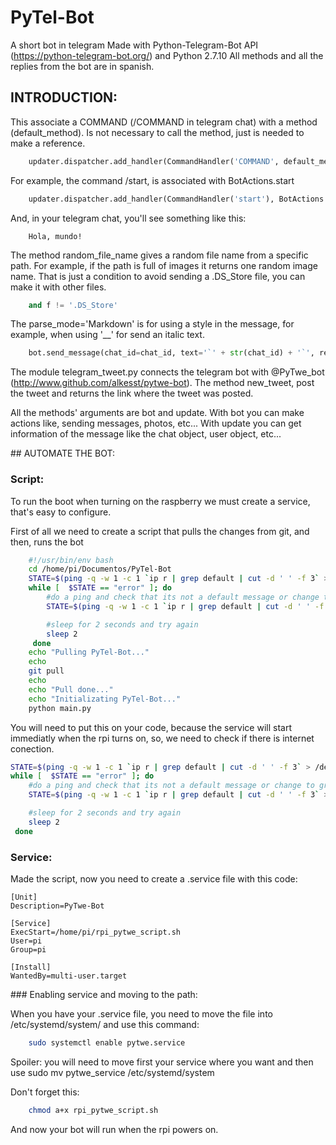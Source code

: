 # PyTel-Bot
A short bot in telegram
Made with Python-Telegram-Bot API (https://python-telegram-bot.org/) and Python 2.7.10
All methods and all the replies from the bot are in spanish.
## INTRODUCTION:    


This associate a COMMAND (/COMMAND in telegram chat) with a method (default_method). Is not necessary to
call the method, just is needed to make a reference.
```python
    updater.dispatcher.add_handler(CommandHandler('COMMAND', default_method)
```
For example, the command /start, is associated with BotActions.start
```python
    updater.dispatcher.add_handler(CommandHandler('start'), BotActions.start)
```
And, in your telegram chat, you'll see something like this:

```
    Hola, mundo!
```
The method random_file_name gives a random file name from a specific path. For example, if the path is full of images
it returns one random image name.
That is just a condition to avoid sending a .DS_Store file, you can make it with other files.
```python
    and f != '.DS_Store'
```

The parse_mode='Markdown' is for using a style in the message, for example, when using '__' for send an italic text.

```python
    bot.send_message(chat_id=chat_id, text='`' + str(chat_id) + '`', reply_to_message_id=update.message.message_id, parse_mode='Markdown')
```

The module telegram_tweet.py connects the telegram bot with @PyTwe_bot (http://www.github.com/alkesst/pytwe-bot).
The method new_tweet, post the tweet and returns the link where the tweet was posted.

All the methods' arguments are bot and update. With bot you can make actions like, sending messages, photos, etc...
With update you can get information of the message like the chat object, user object, etc...


## AUTOMATE THE BOT:

### Script:

To run the boot when turning on the raspberry we must create a service, that's easy to configure.

First of all we need to create a script that pulls the changes from git, and then, runs the bot
```sh
    #!/usr/bin/env bash
    cd /home/pi/Documentos/PyTel-Bot
    STATE=$(ping -q -w 1 -c 1 `ip r | grep default | cut -d ' ' -f 3` > /dev/null && echo ok || echo error)
    while [  $STATE == "error" ]; do
        #do a ping and check that its not a default message or change to grep for something else
        STATE=$(ping -q -w 1 -c 1 `ip r | grep default | cut -d ' ' -f 3` > /dev/null && echo ok || echo error)

        #sleep for 2 seconds and try again
        sleep 2
     done
    echo "Pulling PyTel-Bot..."
    echo
    git pull
    echo
    echo "Pull done..."
    echo "Initializating PyTel-Bot..."
    python main.py

```


You will need to put this on your code, because the service will start immediatly when the rpi turns on, so, we need to
check if there is internet conection.
```sh
STATE=$(ping -q -w 1 -c 1 `ip r | grep default | cut -d ' ' -f 3` > /dev/null && echo ok || echo error)
while [  $STATE == "error" ]; do
    #do a ping and check that its not a default message or change to grep for something else
    STATE=$(ping -q -w 1 -c 1 `ip r | grep default | cut -d ' ' -f 3` > /dev/null && echo ok || echo error)

    #sleep for 2 seconds and try again
    sleep 2
 done
```

### Service:

Made the script, now you need to create a .service file with this code:
```
[Unit]
Description=PyTwe-Bot

[Service]
ExecStart=/home/pi/rpi_pytwe_script.sh
User=pi
Group=pi

[Install]
WantedBy=multi-user.target

```

### Enabling service and moving to the path:

When you have your .service file, you need to move the file into /etc/systemd/system/ and use this command:
```sh
    sudo systemctl enable pytwe.service
```

Spoiler: you will need to move first your service where you want and then use sudo mv pytwe_service /etc/systemd/system

Don't forget this:
```sh
    chmod a+x rpi_pytwe_script.sh
```

And now your bot will run when the rpi powers on.
